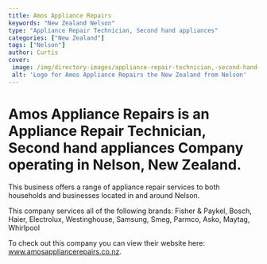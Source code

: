 ```yaml
---
title: Amos Appliance Repairs
keywords: "New Zealand Nelson"
type: "Appliance Repair Technician, Second hand appliances"
categories: ["New Zealand"]
tags: ["Nelson"]
author: Curtis
cover: 
 image: /img/directory-images/appliance-repair-technician,-second-hand-appliances/amos-appliance-repairs.webp
 alt: 'Logo for Amos Appliance Repairs the New Zealand from Nelson'
---
```


# Amos Appliance Repairs is an Appliance Repair Technician, Second hand appliances Company operating in Nelson, New Zealand.

This business offers a range of appliance repair services to both households and businesses located in and around Nelson.

This company services all of the following brands: Fisher & Paykel, Bosch, Haier, Electrolux, Westinghouse, Samsung, Smeg, Parmco, Asko, Maytag, Whirlpool

To check out this company you can view their website here: www.amosappliancerepairs.co.nz.
